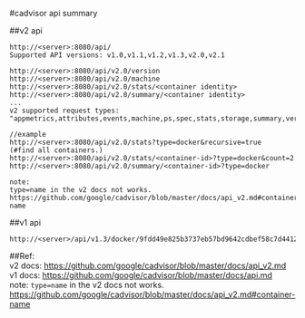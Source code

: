 #cadvisor api summary

##v2 api
```
http://<server>:8080/api/
Supported API versions: v1.0,v1.1,v1.2,v1.3,v2.0,v2.1

http://<server>:8080/api/v2.0/version
http://<server>:8080/api/v2.0/machine
http://<server>:8080/api/v2.0/stats/<container identity>
http://<server>:8080/api/v2.0/summary/<container identity>
...
v2 supported request types: "appmetrics,attributes,events,machine,ps,spec,stats,storage,summary,version"

//example
http://<server>:8080/api/v2.0/stats?type=docker&recursive=true    (#find all containers.)
http://<server>:8080/api/v2.0/stats/<container-id>?type=docker&count=2
http://<server>:8080/api/v2.0/summary/<container-id>?type=docker

note:
type=name in the v2 docs not works.
https://github.com/google/cadvisor/blob/master/docs/api_v2.md#container-name
```

##v1 api
```
http://<server>/api/v1.3/docker/9fdd49e825b3737eb57bd9642cdbef58c7d4412ad0e1185253566dc139727f66
```


##Ref:<br>
v2 docs: https://github.com/google/cadvisor/blob/master/docs/api_v2.md <br>
v1 docs: https://github.com/google/cadvisor/blob/master/docs/api.md <br>
note:
```type=name``` in the v2 docs not works.
https://github.com/google/cadvisor/blob/master/docs/api_v2.md#container-name
